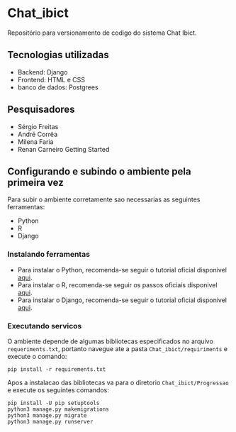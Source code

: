 # Chat_ibict
  Repositório para versionamento de codigo do sistema Chat Ibict.

## Tecnologias utilizadas
  - Backend: Django
  - Frontend: HTML e CSS
  - banco de dados: Postgrees
 
## Pesquisadores
  - Sérgio Freitas
  - André Corrêa
  - Milena Faria
  - Renan Carneiro
 Getting Started

## Configurando e subindo o ambiente pela primeira vez

Para subir o ambiente corretamente sao necessarias as seguintes ferramentas:

* Python
* R
* Django

### Instalando ferramentas

* Para instalar o Python, recomenda-se seguir o tutorial oficial disponivel [aqui](https://python.org.br/instalacao-linux/).
* Para instalar o R, recomenda-se seguir os passos oficiais disponivel [aqui](https://cran.r-project.org/).
* Para instalar o Django, recomenda-se seguir o tutorial oficial disponivel [aqui](https://www.djangoproject.com/download/).

### Executando servicos

O ambiente depende de algumas bibliotecas especificados no arquivo `requeriments.txt`, portanto navegue ate a pasta `Chat_ibict/requiriments` e execute o comando:

```
pip install -r requirements.txt
```

Apos a instalacao das bibliotecas va para o diretorio `Chat_ibict/Progressao` e execute os seguintes comandos:

```
pip install -U pip setuptools
python3 manage.py makemigrations
python3 manage.py migrate
python3 manage.py runserver
